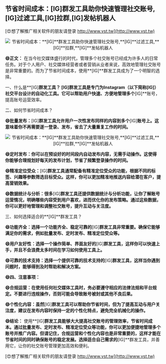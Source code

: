 ## **节省时间成本：**[IG]**群发工具助你快速管理社交账号,**[IG]**过滤工具,**[IG]**拉群,**[IG]**发帖机器人**

[😍想了解推广相关软件的朋友请登录 http://www.vst.tw](http://www.vst.tw)

 <center><img src="https://vst.tw/MP4/tuiguang/png/4.png" alt="节省时间成本：**[IG]**群发工具助你快速管理社交账号,**[IG]**过滤工具,**[IG]**拉群,**[IG]**发帖机器人"></center>

**😄正文：**
在当今社交媒体盛行的时代，管理多个社交账号已经成为许多人的日常任务。对于个人用户、社交媒体经营者或者营销从业者来说，高效地管理社交账号是非常重要的。而为了节省时间成本，使用**[IG]**群发工具成为了一个明智的选择。

一、什么是**[IG]**群发工具？
**[IG]**群发工具是专门为Instagram（以下简称**[IG]**）社交平台设计的自动化工具。它可以帮助用户快速、方便地管理多个**[IG]**账号，提高账号运营效率。

二、如何节省时间成本？

**😄批量发布：**[IG]**群发工具允许用户一次性发布同样的内容到多个**[IG]**账号上。这意味着你不再需要逐一登录、发布，省去了大量重复工作的时间。**

 <center><img src="https://vst.tw/MP4/tuiguang/png/2.png" alt="节省时间成本：**[IG]**群发工具助你快速管理社交账号,**[IG]**过滤工具,**[IG]**拉群,**[IG]**发帖机器人"></center>

**😄定时发布：你可以在预设好的时间段内自动发布内容，无需手动操作。这使得你能够合理规划好每天的发布计划，节省了频繁登录操作的时间。**

**😄精准定位受众：**[IG]**群发工具通常配备有精准定位受众的功能，根据不同的标签、兴趣等参数筛选目标受众。这样，你可以更加精准地推送内容给潜在客户，提高营销效果。**

**😄数据统计与分析：很多**[IG]**群发工具还提供数据统计与分析功能，让你了解账号运营情况，明确哪些内容受到用户喜欢，进而优化你的发布策略。通过这些数据，你可以更好地管理和调整社交账号，提升互动与关注度。**

三、如何选择适合的**[IG]**群发工具？

**😄功能齐全：选择一个功能齐全、稳定可靠的**[IG]**群发工具非常重要。确保它能够满足你的需求，例如批量发布、定时发布、精准定位受众等。**

**😄用户友好性：选择一个操作简单、界面友好的**[IG]**群发工具，这样你可以快速上手，并且不会浪费太多时间在学习如何使用工具上。**

**😄可靠的技术支持：选择一个提供可靠的技术支持的**[IG]**群发工具，这样当你遇到问题时，能够得到及时帮助和解决方案。**

**😄四、注意事项：**

**😄合规运营：在使用任何社交媒体工具时，务必要遵守相应的法律法规和平台规定。不要进行违规操作，否则可能会导致账号被封或其他不良后果。**

**😄个性化内容：虽然**[IG]**群发工具可以帮助你节省时间，但为了提高互动与用户关注度，建议在发布内容时保持一定的个性化特点，避免完全机械化的操作。**

**😄结论：**
使用**[IG]**群发工具能够大大提高社交账号的管理效率，节省时间成本。通过批量发布、定时发布、精准定位受众等功能，你可以更加便捷地管理多个账号并推广内容。但请记住，合规运营和个性化内容也是非常重要的，这样才能在节省时间的同时确保账号的稳定发展。选择适合自己需求的**[IG]**群发工具，并善用它，让你的社交账号管理更加高效和便利。

[😍想了解推广相关软件的朋友请登录 http://www.vst.tw](http://www.vst.tw)



